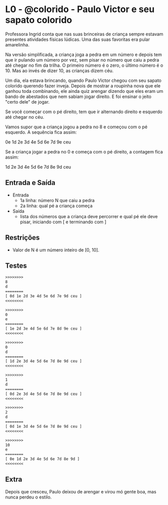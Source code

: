 # L0 - @colorido - Paulo Victor e seu sapato colorido

Professora Ingrid conta que nas suas brinceiras de criança sempre estavam presentes atividades físicas lúdicas. Uma das suas favoritas era pular amarelinha.

Na versão simplificada, a criança joga a pedra em um número e depois tem que ir pulando um número por vez, sem pisar no número que caiu a pedra até chegar no fim da trilha. O primeiro número é o zero, o último número é o 10. Mas ao invés de dizer 10, as crianças dizem céu.

Um dia, ela estava brincando, quando Paulo Victor chegou com seu sapato colorido querendo fazer inveja. Depois de mostrar a roupinha nova que ele ganhou toda combinando, ele ainda quiz arengar dizendo que eles eram um bando de abestados que nem sabiam jogar direito.  E foi ensinar o jeito "certo dele" de jogar.

Se você começar com o pé direito, tem que ir alternando direito e esquerdo até chegar no céu.

Vamos supor que a criança jogou a pedra no 8 e começou com o pé esquerdo. A sequência fica assim:

0e 1d 2e 3d 4e 5d 6e 7d 9e ceu

Se a criança jogar a pedra no 0 e começa com o pé direito, a contagem fica assim:

1d 2e 3d 4e 5d 6e 7d 8e 9d ceu

## Entrada e Saída

- Entrada
  - 1a linha: número N que caiu a pedra
  - 2a linha: qual pé a criança começa
- Saída
  - lista dos números que a criança deve percorrer e qual pé ele deve pisar, iniciando com \[ e terminando com \]

## Restrições

- Valor de N é um número inteiro de \[0, 10\].

## Testes

```txt
>>>>>>>>
8
d
========
[ 0d 1e 2d 3e 4d 5e 6d 7e 9d ceu ]
<<<<<<<<

>>>>>>>>
0
e
========
[ 1e 2d 3e 4d 5e 6d 7e 8d 9e ceu ]
<<<<<<<<

>>>>>>>>
0
d
========
[ 1d 2e 3d 4e 5d 6e 7d 8e 9d ceu ]
<<<<<<<<

>>>>>>>>
1
d
========
[ 0d 2e 3d 4e 5d 6e 7d 8e 9d ceu ]
<<<<<<<<

>>>>>>>>
2
d
========
[ 0d 1e 3d 4e 5d 6e 7d 8e 9d ceu ]
<<<<<<<<

>>>>>>>>
10
e
========
[ 0e 1d 2e 3d 4e 5d 6e 7d 8e 9d ]
<<<<<<<<

```

## Extra

Depois que cresceu, Paulo deixou de arengar e virou mó gente boa, mas nunca perdeu o estilo.
